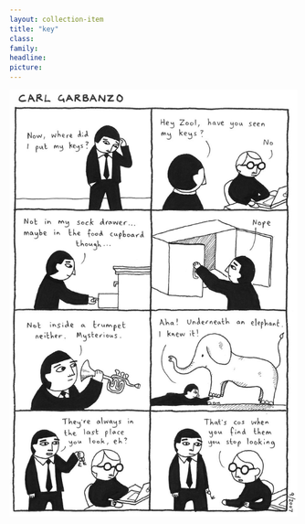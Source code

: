 ```yaml
---
layout: collection-item
title: "key"
class:	
family:
headline:
picture:
---
```


![key](/assets/img/garbanzo/2007/key-900w.jpg)
